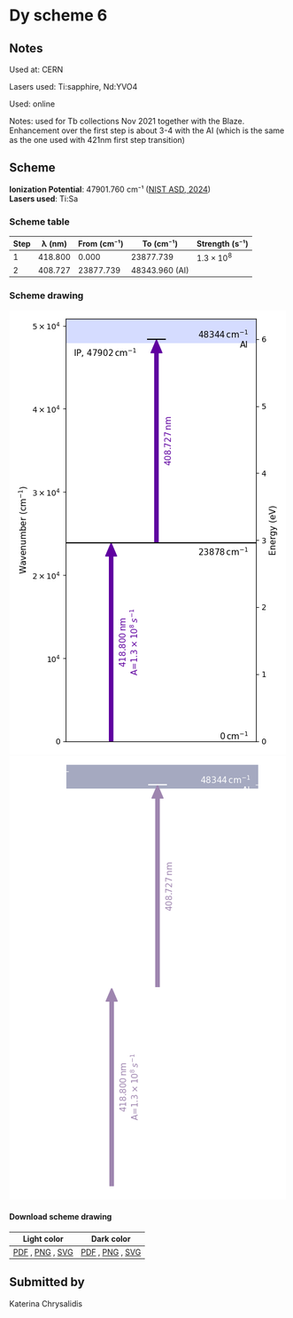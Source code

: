 # Dy scheme 6

## Notes

Used at: CERN

Lasers used: Ti:sapphire, Nd:YVO4

Used: online

Notes: used for Tb collections Nov 2021 together with the Blaze. Enhancement over the first step is about 3-4 with the AI (which is the same as the one used with 421nm first step transition)





## Scheme

**Ionization Potential**: 47901.760 cm⁻¹ ([NIST ASD, 2024](https://www.nist.gov/pml/atomic-spectra-database))  
**Lasers used**: Ti:Sa

### Scheme table

| Step | λ (nm)  | From (cm⁻¹) |   To (cm⁻¹)    |   Strength (s⁻¹)    |
| ---- | ------- | ----------- | -------------- | ------------------- |
| 1    | 418.800 | 0.000       | 23877.739      | $1.3 \times 10^{8}$ |
| 2    | 408.727 | 23877.739   | 48343.960 (AI) |                     |


### Scheme drawing

![dy scheme, light mode](dy-006/dy-006-light.png#only-light)
![dy scheme, dark mode](dy-006/dy-006-dark-web.png#only-dark)

#### Download scheme drawing

|                                            Light color                                            |                                           Dark color                                           |
| ------------------------------------------------------------------------------------------------- | ---------------------------------------------------------------------------------------------- |
| [PDF](dy-006/dy-006-light.pdf) , [PNG](dy-006/dy-006-light.png) , [SVG](dy-006/dy-006-light.svg)  | [PDF](dy-006/dy-006-dark.pdf) , [PNG](dy-006/dy-006-dark.png) , [SVG](dy-006/dy-006-dark.svg)  |


## Submitted by

Katerina Chrysalidis

